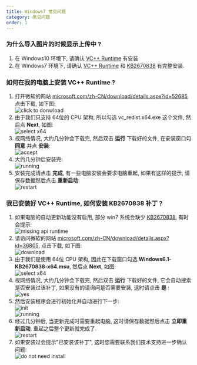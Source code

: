 ```yaml
---
title: Windows7 常见问题
category: 常见问题
order: 1
---
```


### 为什么导入图片的时候显示上传中 ?
1. 在 Windows10 环境下, 请确认 [VC++ Runtime](https://www.microsoft.com/zh-CN/download/details.aspx?id=52685) 有安装
1. 在 Windows7 环境下, 请确认 [VC++ Runtime](https://www.microsoft.com/zh-CN/download/details.aspx?id=52685) 和 [KB2670838](https://www.microsoft.com/zh-CN/download/details.aspx?id=36805) 有完整安装.

### 如何在我的电脑上安装 VC++ Runtime ?
1. 打开微软的网站 [microsoft.com/zh-CN/download/details.aspx?id=52685](https://www.microsoft.com/zh-CN/download/details.aspx?id=52685), 点击下载, 如下图:<br/>
![click to donwload](/images/install/install-vc-runtime-download.png)
2. 由于我们只支持 64位的 CPU 架构, 所以勾选 vc_redist.x64.exe 这个文件, 然后点 **Next**, 如图:<br/>
![select x64](/images/install/install-vc-runtime-select-x64.png)
3. 视网络情况, 大约几分钟会下载完, 然后双击 **运行** 下载好的文件, 在安装窗口勾 **同意** 并点 **安装**:<br/>
![accept](/images/install/install-vc-runtime-accept.png)
4. 大约几分钟后安装完:<br/>
![running](/images/install/install-vc-runtime-running.png)
5. 安装完成请点击 **完成**, 有一些电脑安装会要求电脑重起, 如果有这样的提示, 请保存数据然后点击 **重新启动**:<br/>
![restart](/images/install/install-vc-runtime-restart.png)

### 我已安装好 VC++ Runtime, 如何安装 KB2670838 补丁 ?
1. 如果电脑的自动更新功能没有启用, 部分 win7 系统会缺少 [KB2670838](https://www.microsoft.com/zh-CN/download/details.aspx?id=36805), 有时会提示:<br/>
![missing api runtime](/images/install/install-KB2670838.png)
2. 请访问微软的网站 [microsoft.com/zh-CN/download/details.aspx?id=36805](https://www.microsoft.com/zh-CN/download/details.aspx?id=36805), 点击下载, 如下图:<br/>
![download](/images/install/install-KB2670838-download.png)
3. 由于我们是使用 64位 CPU 架构, 因此在下载窗口勾选 **Windows6.1-KB2670838-x64.msu**, 然后点 **Next**, 如图:<br/>
![select x64](/images/install/install-KB2670838-select.png)
4. 视网络情况, 大约几分钟会下载完, 然后双击 **运行** 下载好的文件, 它会自动搜索是否安装过该补丁, 如果没有的请询问是否需要安装, 这时请点击 **是** :<br/>
![yes](/images/install/install-KB2670838-yes.png)<br/>
5. 然后安装程序会进行初始化并自动进行下一步:<br/>
![init](/images/install/install-KB2670838-init.png)<br/>
![running](/images/install/install-KB2670838-running.png)
6. 经过几分钟后, 当更新完成时需要重起电脑, 这时请保存数据然后点击 **立即重新启动**, 重起之后整个更新就完成了.<br/>
![restart](/images/install/install-KB2670838-restart.png)
10. 如果安装过会提示"已安装该补丁", 这时您需要联系我们技术支持进一步确认问题:<br/>
![do not need install](/images/install/install-KB2670838-installed.png)

